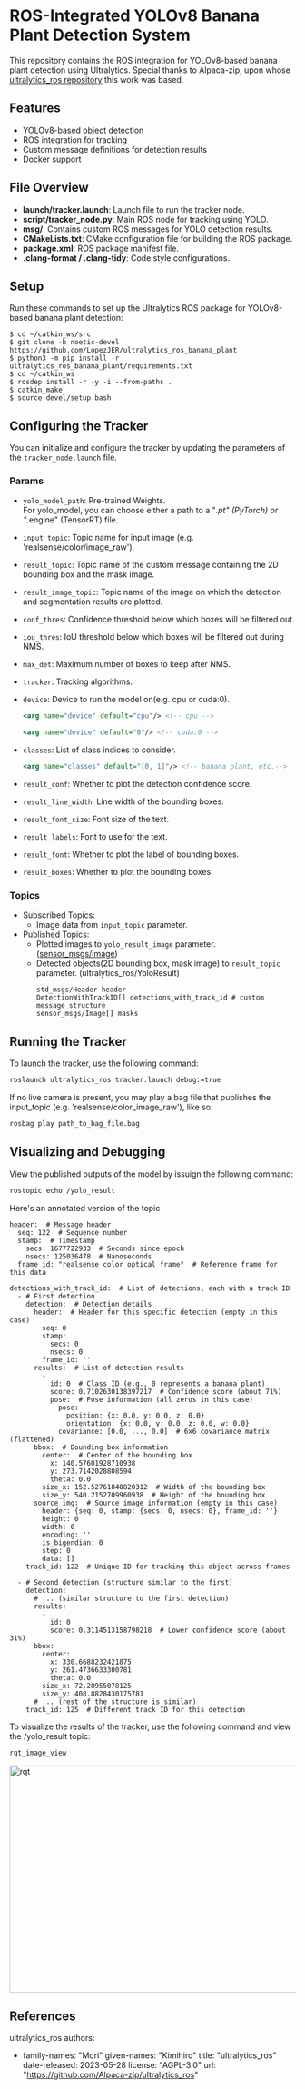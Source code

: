 # ROS-Integrated YOLOv8 Banana Plant Detection System

This repository contains the ROS integration for YOLOv8-based banana plant detection using Ultralytics.
Special thanks to Alpaca-zip, upon whose [ultralytics_ros repository](https://github.com/Alpaca-zip/ultralytics_ros)
this work was based.

## Features
- YOLOv8-based object detection
- ROS integration for tracking
- Custom message definitions for detection results
- Docker support

## File Overview
- **launch/tracker.launch**: Launch file to run the tracker node.
- **script/tracker_node.py**: Main ROS node for tracking using YOLO.
- **msg/**: Contains custom ROS messages for YOLO detection results.
- **CMakeLists.txt**: CMake configuration file for building the ROS package.
- **package.xml**: ROS package manifest file.
- **.clang-format / .clang-tidy**: Code style configurations.

## Setup

Run these commands to set up the Ultralytics ROS package for YOLOv8-based banana plant detection:

```
$ cd ~/catkin_ws/src
$ git clone -b noetic-devel https://github.com/LopezJER/ultralytics_ros_banana_plant
$ python3 -m pip install -r ultralytics_ros_banana_plant/requirements.txt
$ cd ~/catkin_ws
$ rosdep install -r -y -i --from-paths .
$ catkin_make
$ source devel/setup.bash
```

## Configuring the Tracker
You can initialize and configure the tracker by updating the parameters of the `tracker_node.launch` file.
### Params
- `yolo_model_path`: Pre-trained Weights.  
For yolo_model, you can choose either a path to a "*.pt" (PyTorch) or "*.engine" (TensorRT) file.
  
- `input_topic`: Topic name for input image (e.g. 'realsense/color/image_raw').
- `result_topic`: Topic name of the custom message containing the 2D bounding box and the mask image.
- `result_image_topic`: Topic name of the image on which the detection and segmentation results are plotted.
- `conf_thres`: Confidence threshold below which boxes will be filtered out.
- `iou_thres`: IoU threshold below which boxes will be filtered out during NMS.
- `max_det`: Maximum number of boxes to keep after NMS.
- `tracker`: Tracking algorithms.
- `device`: Device to run the model on(e.g. cpu or cuda:0).
  ```xml
  <arg name="device" default="cpu"/> <!-- cpu -->
  ```
  ```xml
  <arg name="device" default="0"/> <!-- cuda:0 -->
  ```
- `classes`: List of class indices to consider.
  ```xml
  <arg name="classes" default="[0, 1]"/> <!-- banana plant, etc.-->
  ```
- `result_conf`:  Whether to plot the detection confidence score.
- `result_line_width`: Line width of the bounding boxes.
- `result_font_size`: Font size of the text.
- `result_labels`: Font to use for the text.
- `result_font`: Whether to plot the label of bounding boxes.
- `result_boxes`: Whether to plot the bounding boxes.
### Topics
- Subscribed Topics:
  - Image data from `input_topic` parameter. 
- Published Topics:
  - Plotted images to `yolo_result_image` parameter. ([sensor_msgs/Image](https://docs.ros.org/en/api/sensor_msgs/html/msg/Image.html))
  - Detected objects(2D bounding box, mask image) to `result_topic` parameter. (ultralytics_ros/YoloResult)
    ```
    std_msgs/Header header
    DetectionWithTrackID[] detections_with_track_id # custom message structure
    sensor_msgs/Image[] masks
    ```
## Running the Tracker
To launch the tracker, use the following command:
```bash
roslaunch ultralytics_ros tracker.launch debug:=true
```

If no live camera is present, you may play a bag file that publishes the input_topic (e.g. 'realsense/color_image_raw'), like so:
```bash
rosbag play path_to_bag_file.bag
```
## Visualizing and Debugging
View the published outputs of the model by issuign the following command:
```bash
rostopic echo /yolo_result
```

Here's an annotated version of the topic
```
header:  # Message header
  seq: 122  # Sequence number
  stamp:  # Timestamp
    secs: 1677722933  # Seconds since epoch
    nsecs: 125036478  # Nanoseconds
  frame_id: "realsense_color_optical_frame"  # Reference frame for this data

detections_with_track_id:  # List of detections, each with a track ID
  - # First detection
    detection:  # Detection details
      header:  # Header for this specific detection (empty in this case)
        seq: 0
        stamp: 
          secs: 0
          nsecs: 0
        frame_id: ''
      results:  # List of detection results
        - 
          id: 0  # Class ID (e.g., 0 represents a banana plant)
          score: 0.7102630138397217  # Confidence score (about 71%)
          pose:  # Pose information (all zeros in this case)
            pose: 
              position: {x: 0.0, y: 0.0, z: 0.0}
              orientation: {x: 0.0, y: 0.0, z: 0.0, w: 0.0}
            covariance: [0.0, ..., 0.0]  # 6x6 covariance matrix (flattened)
      bbox:  # Bounding box information
        center:  # Center of the bounding box
          x: 140.57601928710938
          y: 273.7142028808594
          theta: 0.0
        size_x: 152.52761840820312  # Width of the bounding box
        size_y: 540.2152709960938  # Height of the bounding box
      source_img:  # Source image information (empty in this case)
        header: {seq: 0, stamp: {secs: 0, nsecs: 0}, frame_id: ''}
        height: 0
        width: 0
        encoding: ''
        is_bigendian: 0
        step: 0
        data: []
    track_id: 122  # Unique ID for tracking this object across frames

  - # Second detection (structure similar to the first)
    detection:
      # ... (similar structure to the first detection)
      results:
        - 
          id: 0
          score: 0.3114513158798218  # Lower confidence score (about 31%)
      bbox:
        center: 
          x: 330.6688232421875
          y: 261.4736633300781
          theta: 0.0
        size_x: 72.28955078125
        size_y: 408.8828430175781
      # ... (rest of the structure is similar)
    track_id: 125  # Different track ID for this detection
```
To visualize the results of the tracker, use the following command and view the /yolo_result topic:
```bash
rqt_image_view
```
<img src="imgs/rqt_screenshot.png" alt="rqt" width="600" height="400"/>


## References
ultralytics_ros
authors:
  - family-names: "Mori"
    given-names: "Kimihiro"
title: "ultralytics_ros"
date-released: 2023-05-28
license: "AGPL-3.0"
url: "https://github.com/Alpaca-zip/ultralytics_ros"